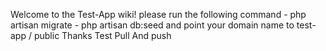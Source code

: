 Welcome to the Test-App wiki! 
please run the following command
	- php artisan migrate 
	- php artisan db:seed 
and point your domain name to test-app / public Thanks
Test Pull And push
